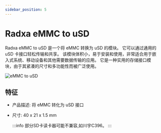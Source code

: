 ```yaml
---
sidebar_position: 5
---
```


# Radxa eMMC to uSD

Radxa eMMC to uSD 是一个将 eMMC 转换为 uSD 的模块。 它可以通过通用的 uSD 卡接口轻松传输和共享。 该模块体积小，易于安装和使用，非常适合用于嵌入式系统、移动设备和其他需要数据传输的应用。 它是一种实用的存储接口模块，由于其紧凑的尺寸和多功能性而被广泛使用。

![eMMC to uSD](/img/accessories/emmc-to-usd.webp)

## 特征

- 产品描述: 将 eMMC 转化为 uSD 接口
- 尺寸: 40 x 21 x 1.5 mm

  :::info
  部分SD卡读卡器可能不兼容,如川宇C396。
  :::
